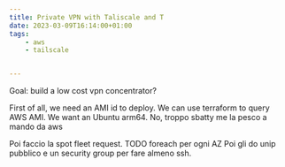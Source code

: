 ```yaml
---
title: Private VPN with Taliscale and T
date: 2023-03-09T16:14:00+01:00
tags: 
    - aws
    - tailscale


---
```


Goal: build a low cost vpn concentrator?

First of all, we need an AMI id to deploy. We can use terraform to query AWS AMI. We want an Ubuntu arm64. No, troppo sbatty me la pesco a mando da aws

Poi faccio la spot fleet request. TODO foreach per ogni AZ
Poi gli do unip pubblico e un security group per fare almeno ssh. 